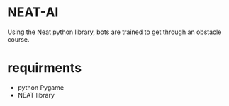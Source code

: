 # NEAT-AI
Using the Neat python library, bots are trained to get through an obstacle course.

# requirments
 - python Pygame
 - NEAT library
 
